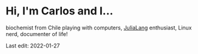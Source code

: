 # Hi, I'm Carlos and I...

biochemist from Chile playing with computers, [JuliaLang](https://github.com/JuliaLang/julia) enthusiast, Linux nerd, documenter of life!

Last edit: 2022-01-27
